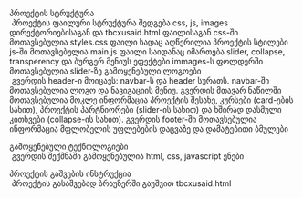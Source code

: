 პროექტის სტრუქტურა
</br>
&nbsp;პროექტის ფაილური სტრუქტურა შედგება css, js, images დირექტორიებისაგან და tbcxusaid.html ფაილისაგან 
css-ში მოთავსებულია styles.css ფაილი სადაც აღწერილია პროექტის სტილები 
js-ში მოთავსებულია main.js ფაილი საიდანაც იმართება slider, collapse, transperency და ბურგერ მენიუს ეფექტები
immages-ს ფოლდერში მოთავსებულია slider-ზე გამოყენებული ლოგოები
</br>
&nbsp;გვერდის header-ი მოიცავს: navbar-ს და header სურათს. navbar-ში მოთავსებულია ლოგო და ნავიგაციის მენიუ.
გვერდის მთავარ ნაწილში მოთავსებულია მოკლე ინფორმაცია პროექტის შესახე, კურსები (card-ების სახით), პროექტის პარტნიორები (slider-ის სახით) და
ხშირად დასმული კითხვები (collapse-ის სახით).
გვერდის footer-ში მოთავსებულია ინფორმაცია მფლობელის უფლებების დაცვაზე და დამატებითი ბმულები

გამოყენებული ტექნოლოგიები
</br>
&nbsp;გვერდის შექმნაში გამოყენებულია html, css, javascript ენები 

პროექტის გაშვების ინსტრუქცია
</br>
&nbsp;პროექტის გასაშვებად ბრაუზერში გაუშვით tbcxusaid.html
